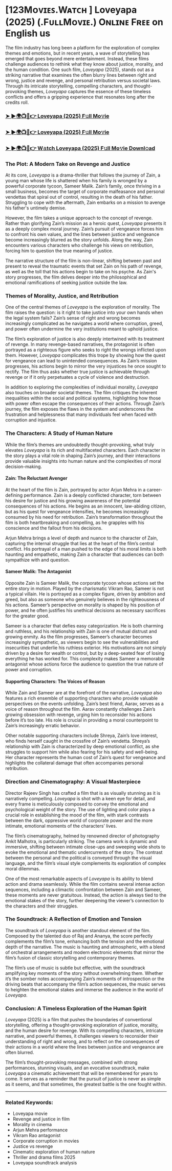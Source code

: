 # [123Mᴏᴠɪᴇꜱ.Wᴀᴛᴄʜ ] Loveyapa (2025) (.FᴜʟʟMᴏᴠɪᴇ.) Oɴʟɪɴᴇ Fʀᴇᴇ on English us

The film industry has long been a platform for the exploration of complex themes and emotions, but in recent years, a wave of storytelling has emerged that goes beyond mere entertainment. Instead, these films challenge audiences to rethink what they know about justice, morality, and the human condition. One such film, *Loveyapa* (2025), stands out as a striking narrative that examines the often blurry lines between right and wrong, justice and revenge, and personal retribution versus societal laws. Through its intricate storytelling, compelling characters, and thought-provoking themes, *Loveyapa* captures the essence of these timeless conflicts and offers a gripping experience that resonates long after the credits roll.

<h3><a href="https://t.co/nNR6l3ICZ6">➤ ►🌍📺📱👉 Loveyapa (2025) F𝚞ll Mo𝚟ie</a></h3>

<h3><a href="https://t.co/nNR6l3ICZ6">➤ ►🌍📺📱👉 Loveyapa (2025) F𝚞ll Mo𝚟ie</a></h3>

<h3><a href="https://t.co/nNR6l3ICZ6">➤ ►🌍📺📱👉 W𝚊tch Loveyapa (2025) F𝚞ll Mo𝚟ie Downl𝚘ad</a></h3>

### The Plot: A Modern Take on Revenge and Justice

At its core, *Loveyapa* is a drama-thriller that follows the journey of Zain, a young man whose life is shattered when his family is wronged by a powerful corporate tycoon, Sameer Malik. Zain’s family, once thriving in a small business, becomes the target of corporate malfeasance and personal vendettas that spiral out of control, resulting in the death of his father. Struggling to cope with the aftermath, Zain embarks on a mission to avenge his father's untimely demise.

However, the film takes a unique approach to the concept of revenge. Rather than glorifying Zain’s mission as a heroic quest, *Loveyapa* presents it as a deeply complex moral journey. Zain’s pursuit of vengeance forces him to confront his own values, and the lines between justice and vengeance become increasingly blurred as the story unfolds. Along the way, Zain encounters various characters who challenge his views on retribution, forcing him to question the true meaning of justice.

The narrative structure of the film is non-linear, shifting between past and present to reveal the traumatic events that set Zain on his path of revenge, as well as the toll that his actions begin to take on his psyche. As Zain's story progresses, the film delves deeper into the philosophical and emotional ramifications of seeking justice outside the law.

### Themes of Morality, Justice, and Retribution

One of the central themes of *Loveyapa* is the exploration of morality. The film raises the question: is it right to take justice into your own hands when the legal system fails? Zain’s sense of right and wrong becomes increasingly complicated as he navigates a world where corruption, greed, and power often undermine the very institutions meant to uphold justice.

The film’s exploration of justice is also deeply intertwined with its treatment of revenge. In many revenge-based narratives, the protagonist is often portrayed as a righteous figure who seeks to right the wrongs inflicted upon them. However, *Loveyapa* complicates this trope by showing how the quest for vengeance can lead to unintended consequences. As Zain’s mission progresses, his actions begin to mirror the very injustices he once sought to rectify. The film thus asks whether true justice is achievable through revenge or if it only perpetuates a cycle of violence and destruction.

In addition to exploring the complexities of individual morality, *Loveyapa* also touches on broader societal themes. The film critiques the inherent inequalities within the social and political systems, highlighting how those with power often escape the consequences of their actions. Through Zain’s journey, the film exposes the flaws in the system and underscores the frustration and helplessness that many individuals feel when faced with corruption and injustice.

### The Characters: A Study of Human Nature

While the film’s themes are undoubtedly thought-provoking, what truly elevates *Loveyapa* is its rich and multifaceted characters. Each character in the story plays a vital role in shaping Zain’s journey, and their interactions provide valuable insights into human nature and the complexities of moral decision-making.

#### Zain: The Reluctant Avenger

At the heart of the film is Zain, portrayed by actor Arjun Mehra in a career-defining performance. Zain is a deeply conflicted character, torn between his desire for justice and his growing awareness of the potential consequences of his actions. He begins as an innocent, law-abiding citizen, but as his quest for vengeance intensifies, he becomes increasingly consumed by his need for retribution. Zain’s transformation throughout the film is both heartbreaking and compelling, as he grapples with his conscience and the fallout from his decisions.

Arjun Mehra brings a level of depth and nuance to the character of Zain, capturing the internal struggle that lies at the heart of the film’s central conflict. His portrayal of a man pushed to the edge of his moral limits is both haunting and empathetic, making Zain a character that audiences can both sympathize with and question.

#### Sameer Malik: The Antagonist

Opposite Zain is Sameer Malik, the corporate tycoon whose actions set the entire story in motion. Played by the charismatic Vikram Rao, Sameer is not a typical villain. He is portrayed as a complex figure, driven by ambition and greed, but also as someone who genuinely believes in the righteousness of his actions. Sameer’s perspective on morality is shaped by his position of power, and he often justifies his unethical decisions as necessary sacrifices for the greater good.

Sameer is a character that defies easy categorization. He is both charming and ruthless, and his relationship with Zain is one of mutual distrust and growing enmity. As the film progresses, Sameer’s character becomes increasingly sympathetic, as viewers begin to see the vulnerabilities and insecurities that underlie his ruthless exterior. His motivations are not simply driven by a desire for wealth or control, but by a deep-seated fear of losing everything he has worked for. This complexity makes Sameer a memorable antagonist whose actions force the audience to question the true nature of power and corruption.

#### Supporting Characters: The Voices of Reason

While Zain and Sameer are at the forefront of the narrative, *Loveyapa* also features a rich ensemble of supporting characters who provide valuable perspectives on the events unfolding. Zain’s best friend, Aarav, serves as a voice of reason throughout the film. Aarav constantly challenges Zain’s growing obsession with revenge, urging him to reconsider his actions before it’s too late. His role is crucial in providing a moral counterpoint to Zain’s increasingly erratic behavior.

Other notable supporting characters include Shreya, Zain’s love interest, who finds herself caught in the crossfire of Zain’s vendetta. Shreya’s relationship with Zain is characterized by deep emotional conflict, as she struggles to support him while also fearing for his safety and well-being. Her character represents the human cost of Zain’s quest for vengeance and highlights the collateral damage that often accompanies personal retribution.

### Direction and Cinematography: A Visual Masterpiece

Director Rajeev Singh has crafted a film that is as visually stunning as it is narratively compelling. *Loveyapa* is shot with a keen eye for detail, and every frame is meticulously composed to convey the emotional and psychological weight of the story. The use of lighting and color plays a crucial role in establishing the mood of the film, with stark contrasts between the dark, oppressive world of corporate power and the more intimate, emotional moments of the characters’ lives.

The film’s cinematography, helmed by renowned director of photography Ankit Malhotra, is particularly striking. The camera work is dynamic and immersive, shifting between intimate close-ups and sweeping wide shots to evoke the emotional and thematic undercurrents of the story. The contrast between the personal and the political is conveyed through the visual language, and the film’s visual style complements its exploration of complex moral dilemmas.

One of the most remarkable aspects of *Loveyapa* is its ability to blend action and drama seamlessly. While the film contains several intense action sequences, including a climactic confrontation between Zain and Sameer, these moments are never gratuitous. Instead, the action is always tied to the emotional stakes of the story, further deepening the viewer’s connection to the characters and their struggles.

### The Soundtrack: A Reflection of Emotion and Tension

The soundtrack of *Loveyapa* is another standout element of the film. Composed by the talented duo of Raj and Ananya, the score perfectly complements the film’s tone, enhancing both the tension and the emotional depth of the narrative. The music is haunting and atmospheric, with a blend of orchestral arrangements and modern electronic elements that mirror the film’s fusion of classic storytelling and contemporary themes.

The film’s use of music is subtle but effective, with the soundtrack amplifying key moments of the story without overwhelming them. Whether it’s the somber notes accompanying Zain’s moments of introspection or the driving beats that accompany the film’s action sequences, the music serves to heighten the emotional stakes and immerse the audience in the world of *Loveyapa*.

### Conclusion: A Timeless Exploration of the Human Spirit

*Loveyapa* (2025) is a film that pushes the boundaries of conventional storytelling, offering a thought-provoking exploration of justice, morality, and the human desire for revenge. With its compelling characters, intricate narrative, and powerful themes, it challenges viewers to reconsider their understanding of right and wrong, and to reflect on the consequences of their actions in a world where the lines between justice and vengeance are often blurred.

The film’s thought-provoking messages, combined with strong performances, stunning visuals, and an evocative soundtrack, make *Loveyapa* a cinematic achievement that will be remembered for years to come. It serves as a reminder that the pursuit of justice is never as simple as it seems, and that sometimes, the greatest battle is the one fought within.

---

### Related Keywords:
- Loveyapa movie
- Revenge and justice in film
- Morality in cinema
- Arjun Mehra performance
- Vikram Rao antagonist
- Corporate corruption in movies
- Justice vs revenge
- Cinematic exploration of human nature
- Thriller and drama films 2025
- Loveyapa soundtrack analysis
